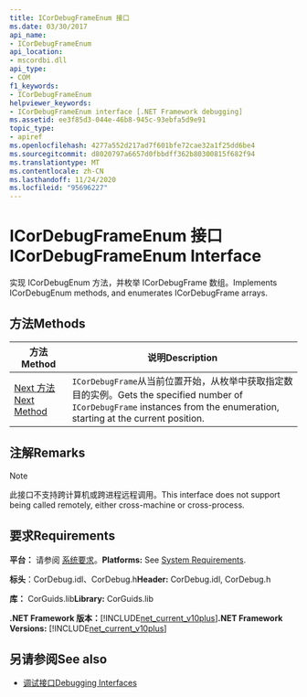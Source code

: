 ```yaml
---
title: ICorDebugFrameEnum 接口
ms.date: 03/30/2017
api_name:
- ICorDebugFrameEnum
api_location:
- mscordbi.dll
api_type:
- COM
f1_keywords:
- ICorDebugFrameEnum
helpviewer_keywords:
- ICorDebugFrameEnum interface [.NET Framework debugging]
ms.assetid: ee3f85d3-044e-46b8-945c-93ebfa5d9e91
topic_type:
- apiref
ms.openlocfilehash: 4277a552d217ad7f601bfe72cae32a1f25dd6be4
ms.sourcegitcommit: d8020797a6657d0fbbdff362b80300815f682f94
ms.translationtype: MT
ms.contentlocale: zh-CN
ms.lasthandoff: 11/24/2020
ms.locfileid: "95696227"
---
```

# <a name="icordebugframeenum-interface"></a><span data-ttu-id="3ac95-102">ICorDebugFrameEnum 接口</span><span class="sxs-lookup"><span data-stu-id="3ac95-102">ICorDebugFrameEnum Interface</span></span>

<span data-ttu-id="3ac95-103">实现 ICorDebugEnum 方法，并枚举 ICorDebugFrame 数组。</span><span class="sxs-lookup"><span data-stu-id="3ac95-103">Implements ICorDebugEnum methods, and enumerates ICorDebugFrame arrays.</span></span>  
  
## <a name="methods"></a><span data-ttu-id="3ac95-104">方法</span><span class="sxs-lookup"><span data-stu-id="3ac95-104">Methods</span></span>  
  
|<span data-ttu-id="3ac95-105">方法</span><span class="sxs-lookup"><span data-stu-id="3ac95-105">Method</span></span>|<span data-ttu-id="3ac95-106">说明</span><span class="sxs-lookup"><span data-stu-id="3ac95-106">Description</span></span>|  
|------------|-----------------|  
|[<span data-ttu-id="3ac95-107">Next 方法</span><span class="sxs-lookup"><span data-stu-id="3ac95-107">Next Method</span></span>](icordebugframeenum-next-method.md)|<span data-ttu-id="3ac95-108">`ICorDebugFrame`从当前位置开始，从枚举中获取指定数目的实例。</span><span class="sxs-lookup"><span data-stu-id="3ac95-108">Gets the specified number of `ICorDebugFrame` instances from the enumeration, starting at the current position.</span></span>|  
  
## <a name="remarks"></a><span data-ttu-id="3ac95-109">注解</span><span class="sxs-lookup"><span data-stu-id="3ac95-109">Remarks</span></span>  
  
> [!NOTE]
> <span data-ttu-id="3ac95-110">此接口不支持跨计算机或跨进程远程调用。</span><span class="sxs-lookup"><span data-stu-id="3ac95-110">This interface does not support being called remotely, either cross-machine or cross-process.</span></span>  
  
## <a name="requirements"></a><span data-ttu-id="3ac95-111">要求</span><span class="sxs-lookup"><span data-stu-id="3ac95-111">Requirements</span></span>  

 <span data-ttu-id="3ac95-112">**平台：** 请参阅 [系统要求](../../get-started/system-requirements.md)。</span><span class="sxs-lookup"><span data-stu-id="3ac95-112">**Platforms:** See [System Requirements](../../get-started/system-requirements.md).</span></span>  
  
 <span data-ttu-id="3ac95-113">**标头**：CorDebug.idl、CorDebug.h</span><span class="sxs-lookup"><span data-stu-id="3ac95-113">**Header:** CorDebug.idl, CorDebug.h</span></span>  
  
 <span data-ttu-id="3ac95-114">**库：** CorGuids.lib</span><span class="sxs-lookup"><span data-stu-id="3ac95-114">**Library:** CorGuids.lib</span></span>  
  
 <span data-ttu-id="3ac95-115">**.NET Framework 版本：**[!INCLUDE[net_current_v10plus](../../../../includes/net-current-v10plus-md.md)]</span><span class="sxs-lookup"><span data-stu-id="3ac95-115">**.NET Framework Versions:** [!INCLUDE[net_current_v10plus](../../../../includes/net-current-v10plus-md.md)]</span></span>  
  
## <a name="see-also"></a><span data-ttu-id="3ac95-116">另请参阅</span><span class="sxs-lookup"><span data-stu-id="3ac95-116">See also</span></span>

- [<span data-ttu-id="3ac95-117">调试接口</span><span class="sxs-lookup"><span data-stu-id="3ac95-117">Debugging Interfaces</span></span>](debugging-interfaces.md)
